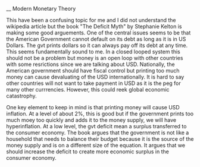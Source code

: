 __ Modern Monetary Theory

This have been a confusing topic for me and I did not understand the wikipedia article but the book "The Deficit Myth" by Stephanie Kelton is making some good arguements.  One of the central issues seems to be that the American Government cannot default on its debt as long as it is in US Dollars.  The gvt prints dollars so it can always pay off its debt at any time.  This seems fundamentally sound to me.  In a closed looped system this should not be a problem but money is an open loop with other countries with some resrictions since we are talking about USD.  Nationally, the American government should have fiscal control but printing too much money can cause devaluating of the USD internationally.  It is hard to say other countries will not want to take payment in USD as it is the peg for many other currrencies.  However, this could reek global economic catastrophy.  

One key element to keep in mind is that printing money will cause USD inflation.  At a level of about 2%, this is good but if the government prints too much moey too quickly and adds it to the money supply, we will have hyperinflation.  At a low level, the gvt deficit mean a surplus transferred to the consumer economy.  The book argues that the government is not like a household that needs to balance their budget because it is the source of the money supply and is on a different size of the equation.  It argues that we should increase the deficit to create more economic surplus in the consumer economy.  
